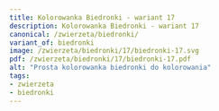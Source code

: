 ```yaml
---
title: Kolorowanka Biedronki - wariant 17
description: Kolorowanka Biedronki - wariant 17
canonical: /zwierzeta/biedronki/
variant_of: biedronki
image: /zwierzeta/biedronki/17/biedronki-17.svg
pdf: /zwierzeta/biedronki/17/biedronki-17.pdf
alt: "Prosta kolorowanka biedronki do kolorowania"
tags:
- zwierzeta
- biedronki
---
```

